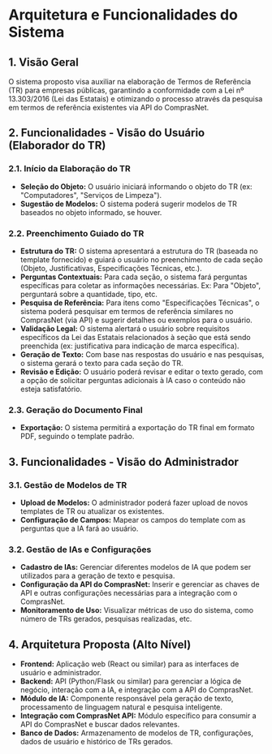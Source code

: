 # Arquitetura e Funcionalidades do Sistema

## 1. Visão Geral

O sistema proposto visa auxiliar na elaboração de Termos de Referência (TR) para empresas públicas, garantindo a conformidade com a Lei nº 13.303/2016 (Lei das Estatais) e otimizando o processo através da pesquisa em termos de referência existentes via API do ComprasNet.

## 2. Funcionalidades - Visão do Usuário (Elaborador do TR)

### 2.1. Início da Elaboração do TR

*   **Seleção do Objeto:** O usuário iniciará informando o objeto do TR (ex: "Computadores", "Serviços de Limpeza").
*   **Sugestão de Modelos:** O sistema poderá sugerir modelos de TR baseados no objeto informado, se houver.

### 2.2. Preenchimento Guiado do TR

*   **Estrutura do TR:** O sistema apresentará a estrutura do TR (baseada no template fornecido) e guiará o usuário no preenchimento de cada seção (Objeto, Justificativas, Especificações Técnicas, etc.).
*   **Perguntas Contextuais:** Para cada seção, o sistema fará perguntas específicas para coletar as informações necessárias. Ex: Para "Objeto", perguntará sobre a quantidade, tipo, etc.
*   **Pesquisa de Referência:** Para itens como "Especificações Técnicas", o sistema poderá pesquisar em termos de referência similares no ComprasNet (via API) e sugerir detalhes ou exemplos para o usuário.
*   **Validação Legal:** O sistema alertará o usuário sobre requisitos específicos da Lei das Estatais relacionados à seção que está sendo preenchida (ex: justificativa para indicação de marca específica).
*   **Geração de Texto:** Com base nas respostas do usuário e nas pesquisas, o sistema gerará o texto para cada seção do TR.
*   **Revisão e Edição:** O usuário poderá revisar e editar o texto gerado, com a opção de solicitar perguntas adicionais à IA caso o conteúdo não esteja satisfatório.

### 2.3. Geração do Documento Final

*   **Exportação:** O sistema permitirá a exportação do TR final em formato PDF, seguindo o template padrão.

## 3. Funcionalidades - Visão do Administrador

### 3.1. Gestão de Modelos de TR

*   **Upload de Modelos:** O administrador poderá fazer upload de novos templates de TR ou atualizar os existentes.
*   **Configuração de Campos:** Mapear os campos do template com as perguntas que a IA fará ao usuário.

### 3.2. Gestão de IAs e Configurações

*   **Cadastro de IAs:** Gerenciar diferentes modelos de IA que podem ser utilizados para a geração de texto e pesquisa.
*   **Configuração da API do ComprasNet:** Inserir e gerenciar as chaves de API e outras configurações necessárias para a integração com o ComprasNet.
*   **Monitoramento de Uso:** Visualizar métricas de uso do sistema, como número de TRs gerados, pesquisas realizadas, etc.

## 4. Arquitetura Proposta (Alto Nível)

*   **Frontend:** Aplicação web (React ou similar) para as interfaces de usuário e administrador.
*   **Backend:** API (Python/Flask ou similar) para gerenciar a lógica de negócio, interação com a IA, e integração com a API do ComprasNet.
*   **Módulo de IA:** Componente responsável pela geração de texto, processamento de linguagem natural e pesquisa inteligente.
*   **Integração com ComprasNet API:** Módulo específico para consumir a API do ComprasNet e buscar dados relevantes.
*   **Banco de Dados:** Armazenamento de modelos de TR, configurações, dados de usuário e histórico de TRs gerados.

